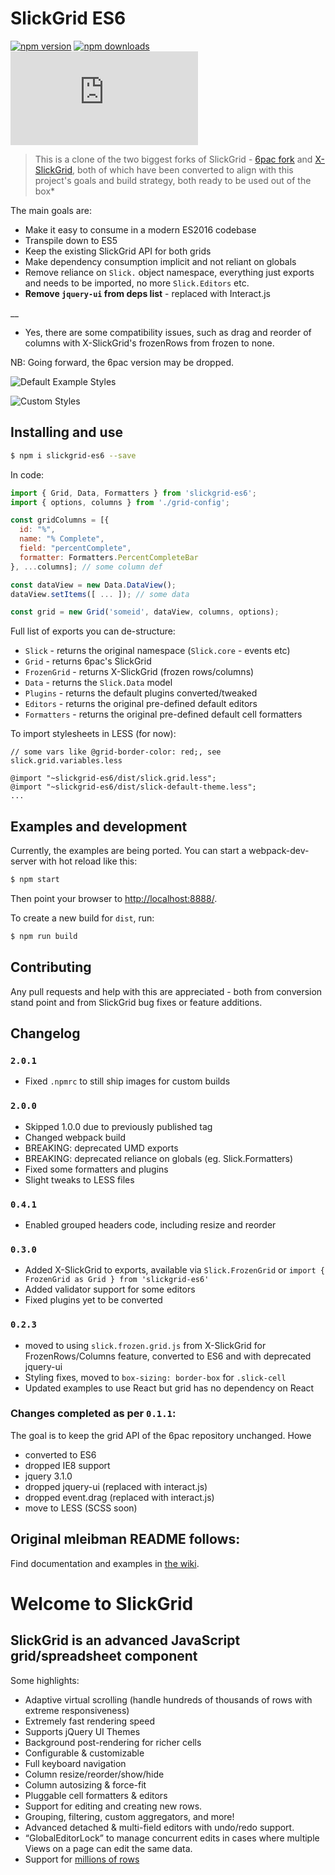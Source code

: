# SlickGrid ES6 

[![npm version](https://img.shields.io/npm/v/slickgrid-es6.svg?style=flat-square)](https://www.npmjs.com/package/slickgrid-es6) [![npm downloads](https://img.shields.io/npm/dm/slickgrid-es6.svg?style=flat-square)](https://www.npmjs.com/package/slickgrid-es6) ![gzip size](http://img.badgesize.io/https://npmcdn.com/slickgrid-es6/dist/slick.es6.min.js?compression=gzip)

> This is a clone of the two biggest forks of SlickGrid - [6pac fork](https://github.com/6pac/SlickGrid/) and [X-SlickGrid](https://github.com/ddomingues/X-SlickGrid), both of which have been converted to align with this project's goals and build strategy, both ready to be used out of the box*  

The main goals are:

* Make it easy to consume in a modern ES2016 codebase
* Transpile down to ES5
* Keep the existing SlickGrid API for both grids
* Make dependency consumption implicit and not reliant on globals
* Remove reliance on `Slick.` object namespace, everything just exports and needs to be imported, no more `Slick.Editors` etc.
* **Remove `jquery-ui` from deps list** - replaced with Interact.js

__
 * Yes, there are some compatibility issues, such as drag and reorder of columns with X-SlickGrid's frozenRows from frozen to none.  
 
NB: Going forward, the 6pac version may be dropped.  

![Default Example Styles](https://cloud.githubusercontent.com/assets/119500/24247817/1fda096c-0fc5-11e7-94b7-e71afb520999.png)

![Custom Styles](https://cloud.githubusercontent.com/assets/119500/24247974/7436191a-0fc5-11e7-9df5-86c8c3bfdc74.png)

## Installing and use

```sh
$ npm i slickgrid-es6 --save
```

In code:

```js
import { Grid, Data, Formatters } from 'slickgrid-es6';
import { options, columns } from './grid-config';

const gridColumns = [{
  id: "%", 
  name: "% Complete", 
  field: "percentComplete", 
  formatter: Formatters.PercentCompleteBar
}, ...columns]; // some column def

const dataView = new Data.DataView();
dataView.setItems([ ... ]); // some data

const grid = new Grid('someid', dataView, columns, options);
```

Full list of exports you can de-structure:

 - `Slick` - returns the original namespace (`Slick.core` - events etc)
 - `Grid` - returns 6pac's SlickGrid
 - `FrozenGrid` - returns X-SlickGrid (frozen rows/columns)
 - `Data` - returns the `Slick.Data` model
 - `Plugins` - returns the default plugins converted/tweaked 
 - `Editors` - returns the original pre-defined default editors 
 - `Formatters` - returns the original pre-defined default cell formatters
 
To import stylesheets in LESS (for now):
```less
// some vars like @grid-border-color: red;, see slick.grid.variables.less

@import "~slickgrid-es6/dist/slick.grid.less";
@import "~slickgrid-es6/dist/slick-default-theme.less";
...
```

## Examples and development

Currently, the examples are being ported. You can start a webpack-dev-server with hot reload like this:

```sh
$ npm start
```

Then point your browser to [http://localhost:8888/](http://localhost:8888/).

To create a new build for `dist`, run:

```sh
$ npm run build
```

## Contributing

Any pull requests and help with this are appreciated - both from conversion stand point and from SlickGrid bug fixes or 
feature additions. 

## Changelog

### `2.0.1`
 
* Fixed `.npmrc` to still ship images for custom builds 

### `2.0.0`

* Skipped 1.0.0 due to previously published tag
* Changed webpack build
* BREAKING: deprecated UMD exports
* BREAKING: deprecated reliance on globals (eg. Slick.Formatters)
* Fixed some formatters and plugins
* Slight tweaks to LESS files

### `0.4.1`

* Enabled grouped headers code, including resize and reorder

### `0.3.0`

* Added X-SlickGrid to exports, available via `Slick.FrozenGrid` or `import { FrozenGrid as Grid } from 'slickgrid-es6'`
* Added validator support for some editors
* Fixed plugins yet to be converted

### `0.2.3`

* moved to using `slick.frozen.grid.js` from X-SlickGrid for FrozenRows/Columns feature, converted to ES6 and with deprecated jquery-ui
* Styling fixes, moved to `box-sizing: border-box` for `.slick-cell`
* Updated examples to use React but grid has no dependency on React

### Changes completed as per `0.1.1`:

The goal is to keep the grid API of the 6pac repository unchanged. Howe 

* converted to ES6
* dropped IE8 support
* jquery 3.1.0
* dropped jquery-ui (replaced with interact.js)
* dropped event.drag (replaced with interact.js)
* move to LESS (SCSS soon)


## Original mleibman README follows:


Find documentation and examples in [the wiki](https://github.com/mleibman/SlickGrid/wiki).

# Welcome to SlickGrid

## SlickGrid is an advanced JavaScript grid/spreadsheet component

Some highlights:

* Adaptive virtual scrolling (handle hundreds of thousands of rows with extreme responsiveness)
* Extremely fast rendering speed
* Supports jQuery UI Themes
* Background post-rendering for richer cells
* Configurable & customizable
* Full keyboard navigation
* Column resize/reorder/show/hide
* Column autosizing & force-fit
* Pluggable cell formatters & editors
* Support for editing and creating new rows.
* Grouping, filtering, custom aggregators, and more!
* Advanced detached & multi-field editors with undo/redo support.
* “GlobalEditorLock” to manage concurrent edits in cases where multiple Views on a page can edit the same data.
* Support for [millions of rows](http://stackoverflow.com/a/2569488/1269037)
